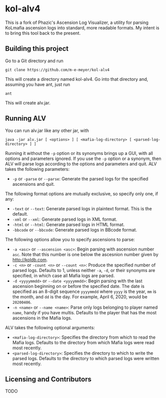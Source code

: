 # kol-alv4

This is a fork of Phazic's Ascension Log Visualizer, a utility for parsing KoLmafia ascension logs into standard, more readable formats.  My intent is to bring this tool back to the present.

## Building this project

Go to a Git directory and run 

`git clone https://github.com/m-e-meyer/kol-alv4`

This will create a directory named kol-alv4.  Go into that directory and, assuming you have ant, just run

`ant`

This will create alv.jar.

## Running ALV

You can run alv.jar like any other jar, with

`java -jar alv.jar [ <options> ] [ <mafia-log-directory> [ <parsed-log-directory> ] ]`

Running it without the `-p` option or its synonyms brings up a GUI, with all options and parameters ignored.  If you use the `-p` option or a synonym, then ALV will parse logs according to the options and parameters and quit.  ALV takes the following parameters:

* `-p` or `-parse` or `--parse`: Generate the parsed logs for the specified ascensions and quit.

The following format options are mutually exclusive, so specify only one, if any:

* `-text` or `--text`: Generate parsed logs in plaintext format.  This is the default.  
* `-xml` or `--xml`: Generate parsed logs in XML format.  
* `-html` or `--html`: Generate parsed logs in HTML format.  
* `-bbcode` or `--bbcode`: Generate parsed logs in BBcode format.  

The following options allow you to specify ascensions to parse:

* `-a <asc>` or `--ascension <asc>`: Begin parsing with ascension number `asc`.  Note that this number is one below the ascesnion number given by http://koldb.com.  
* `-c <n>` or `-count <n>` or `--count <n>`: Produce the specified number of parsed logs.  Defaults to 1, unless neither `-a`, `-d`, or their synonyms are specified, in which case all Mafia logs are parsed.  
* `-d <yyyymmdd>` or `--date <yyyymmdd>`: Begin parsing with the last ascension beginning on or before the specified date.  The date is specified as an 8-digit sequence `yyyymmdd` where `yyyy` is the year, `mm` is the month, and `dd` is the day.  For example, April 6, 2020, would be `20200406`.  
* `-n <name>` or `--name <name>`: Parse only logs belonging to player named `name`, handy if you have multis.  Defaults to the player that has the most ascensions in the Mafia logs.  

ALV takes the following optional arguments:

* `<mafia-log-directory>`: Specifies the directory from which to read the Mafia logs.  Defaults to the directory from which Mafia logs were read most recently.
* `<parsed-log-directory>`: Specifies the directory to which to write the parsed logs.  Defaults to the directory to which parsed logs were written most recently.

## Licensing and Contributors

TODO
